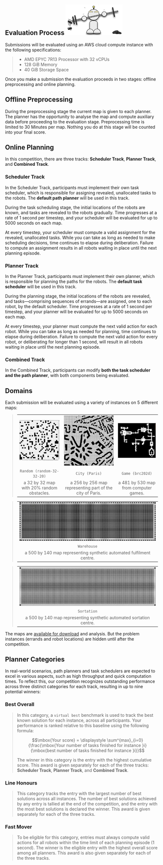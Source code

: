 ## Evaluation Process ![r2](./external_page_resource/robots/r12_s.png)

Submissions will be evaluated using an AWS cloud compute instance with the following specifications:

> - AMD EPYC 7R13 Processor with 32 vCPUs
> - 128 GiB Memory
> - 40 GiB Storage Space

Once you make a submission the evaluation proceeds in two stages: offline preprocessing and online planning. 

## Offline Preprocessing
During the preprocessing stage the current map is given to each planner. The planner has the opportunity to analyse the map and compute auxiliary data before proceeding to the evaluation stage. Preprocessing time is limited to 30 Minutes per map. Nothing you do at this stage will be counted into your final score.
## Online Planning

In this competition, there are three tracks: **Scheduler Track**, **Planner Track**, and **Combined Track**.

### Scheduler Track
In the Scheduler Track, participants must implement their own task scheduler, which is responsible for assigning revealed, unallocated tasks to the robots. The **default path planner** will be used in this track.

During the task scheduling stage, the initial locations of the robots are known, and tasks are revealed to the robots gradually. Time progresses at a rate of 1 second per timestep, and your scheduler will be evaluated for up to 5000 seconds on each map.

At every timestep, your scheduler must compute a valid assignment for the revealed, unallocated tasks. While you can take as long as needed to make scheduling decisions, time continues to elapse during deliberation. Failure to compute an assignment results in all robots waiting in place until the next planning episode.

### Planner Track
In the Planner Track, participants must implement their own planner, which is responsible for planning the paths for the robots. The **default task scheduler** will be used in this track.

During the planning stage, the initial locations of the robots are revealed, and tasks—comprising sequences of errands—are assigned, one to each robot, by the default scheduler. Time progresses at a rate of 1 second per timestep, and your planner will be evaluated for up to 5000 seconds on each map.

At every timestep, your planner must compute the next valid action for each robot. While you can take as long as needed for planning, time continues to elapse during deliberation. Failure to compute the next valid action for every robot, or deliberating for longer than 1 second, will result in all robots waiting in place until the next planning episode.

### Combined Track
In the Combined Track, participants can modify **both the task scheduler and the path planner**, with both components being evaluated.





## Domains
Each submission will be evaluated using a variety of instances on 5 different maps:

>| |   |   |
>|:---:|:---:|:---:|
>|![r](external_page_resource/images/random-32-32-20_s.jpg)|![r](external_page_resource/images/Paris_1_256_s.jpg)|![r](external_page_resource/images/brc202d_s.jpg) |
>|`Random (random-32-32-20)`| `City (Paris)`|`Game (brc202d)`|
>|a 32 by 32 map with 20% random obstacles.| a 256 by 256 map representing part of the city of Paris.|a 481 by 530 map from computer games.|

>| |
>|:---:|
>|![r](external_page_resource/images/warehouse_large_s.jpg)|
>|`Warehouse`|
>|a 500 by 140 map representing synthetic automated fulfilment centre.|

>| |
>|:---:|
>|![r](external_page_resource/images/sortation_large_s.jpg)|
>|`Sortation`|
>|a 500 by 140 map representing synthetic automated sortation centre.|


The maps are [available for download](https://github.com/MAPF-Competition/Start-Kit/tree/main/example_problems) and analysis. But the problem instances (errands and robot locations) are hidden until after the competition.

## Planner Categories

In real-world scenarios, path planners and task schedulers are expected to excel in various aspects, such as high throughput and quick computation times. To reflect this, our competition recognizes outstanding performance across three distinct categories for each track, resulting in up to nine potential winners:

### Best Overall
> In this category, a `virtual best` benchmark is used to track the best known solution for each instance, across all participants. Your performance is ranked relative to this baseline using the following formula:
>
> $$\mbox{Your score} = \displaystyle \sum^{max}_{i=0}{\frac{\mbox{Your number of tasks finished for instance }i}{\mbox{best number of tasks finished for instance }i}}$$
>
> The winner in this category is the entry with the highest cumulative score. This award is given separately for each of the three tracks: **Scheduler Track**, **Planner Track**, and **Combined Track**.

### Line Honours
> This category tracks the entry with the largest number of best solutions across all instances. The number of best solutions achieved by any entry is tallied at the end of the competition, and the entry with the most best solutions is declared the winner. This award is given separately for each of the three tracks.

### Fast Mover
> To be eligible for this category, entries must always compute valid actions for all robots within the time limit of each planning episode (1 second). The winner is the eligible entry with the highest overall score among all planners. This award is also given separately for each of the three tracks.

